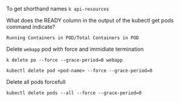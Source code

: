 To get shorthand names `k api-resources`

What does the READY column in the output of the kubectl get pods command indicate?

`Running Containers in POD/Total Containers in POD`

Delete `webapp` pod with force and immidiate termination

`k delete po --force --grace-period=0 webapp`

`kubectl delete pod <pod-name> --force --grace-period=0`

Delete all pods forcefull

`kubectl delete pods --all --force --grace-period=0`

